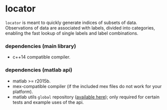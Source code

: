 # locator

`locator` is meant to quickly generate indices of subsets of data. Observations of data are associated with labels, divided into categories, enabling the fast lookup of single labels and label combinations.

### dependencies (main library)
* c++14 compatible compiler.

### dependencies (matlab api)
* matlab >= r2015b.
* mex-compatible compiler (if the included mex files do not work for your platform).
* matlab utils `global` repository ([available here](https://github.com/nfagan/global)); only required for certain tests and example uses of the api.